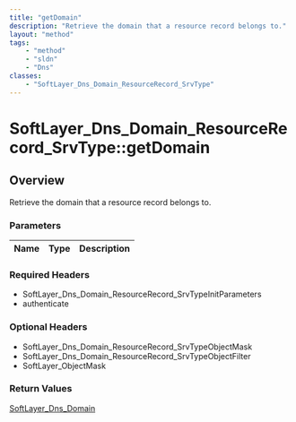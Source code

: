 ```yaml
---
title: "getDomain"
description: "Retrieve the domain that a resource record belongs to."
layout: "method"
tags:
    - "method"
    - "sldn"
    - "Dns"
classes:
    - "SoftLayer_Dns_Domain_ResourceRecord_SrvType"
---
```

# SoftLayer_Dns_Domain_ResourceRecord_SrvType::getDomain
## Overview 
Retrieve the domain that a resource record belongs to.

### Parameters 
|Name | Type | Description |
| --- | --- | --- |


### Required Headers
* SoftLayer_Dns_Domain_ResourceRecord_SrvTypeInitParameters
* authenticate

### Optional Headers
* SoftLayer_Dns_Domain_ResourceRecord_SrvTypeObjectMask
* SoftLayer_Dns_Domain_ResourceRecord_SrvTypeObjectFilter
* SoftLayer_ObjectMask

### Return Values
<a href='/reference/datatypes/SoftLayer_Dns_Domain'>SoftLayer_Dns_Domain </a>
